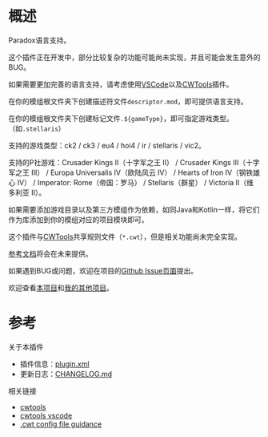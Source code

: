 # 概述

Paradox语言支持。

这个插件正在开发中，部分比较复杂的功能可能尚未实现，并且可能会发生意外的BUG。

如果需要更加完善的语言支持，请考虑使用[VSCode](https://code.visualstudio.com)以及[CWTools](https://github.com/cwtools/cwtools-vscode)插件。

在你的模组根文件夹下创建描述符文件`descriptor.mod`，即可提供语言支持。  

在你的模组根文件夹下创建标记文件`.${gameType}`，即可指定游戏类型。（如`.stellaris`）  

支持的游戏类型：ck2 / ck3 / eu4 / hoi4 / ir / stellaris / vic2。

支持的P社游戏：Crusader Kings II（十字军之王 II） / Crusader Kings III（十字军之王 III） / Europa Universalis IV（欧陆风云 IV） / Hearts of Iron IV（钢铁雄心 IV） / Imperator: Rome（帝国：罗马） / Stellaris（群星） / Victoria II（维多利亚 II）。

如果需要添加游戏目录以及第三方模组作为依赖，如同Java和Kotlin一样，将它们作为库添加到你的模组对应的项目模块即可。

这个插件与[CWTools](https://github.com/cwtools/cwtools-vscode)共享规则文件（`*.cwt`），但是相关功能尚未完全实现。

[参考文档](https://dragonknightofbreeze.github.io/paradox-language-support)将会在未来提供。

如果遇到BUG或问题，欢迎在项目的[Github Issue页面](https://github.com/DragonKnightOfBreeze/Paradox-Language-Support/issues)提出。

欢迎查看[本项目](https://github.com/DragonKnightOfBreeze/Paradox-Language-Support)和[我的其他项目](https://github.com/DragonKnightOfBreeze?tab=repositories)。

# 参考

关于本插件

* 插件信息：[plugin.xml](https://github.com/DragonKnightOfBreeze/Paradox-Language-Support/blob/master/src/main/resources/META-INF/plugin.xml)
* 更新日志：[CHANGELOG.md](https://github.com/DragonKnightOfBreeze/Paradox-Language-Support/blob/master/CHANGELOG.md)

相关链接

* [cwtools](https://github.com/cwtools/cwtools)
* [cwtools vscode](https://github.com/cwtools/cwtools-vscode)
* [.cwt config file guidance](https://github.com/cwtools/cwtools/wiki/.cwt-config-file-guidance)


